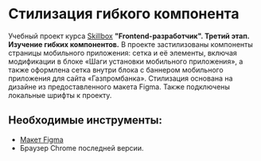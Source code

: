 # Стилизация гибкого компонента
Учебный проект курса [Skillbox](https://skillbox.ru/) **"Frontend-разработчик". Третий этап. Изучение гибких компонентов.**
В проекте застилизованы компоненты страницы мобильного приложения: сетка и её элементы, включая модификации в блоке
«Шаги установки мобильного приложения», а также оформлена сетка внутри блока с баннером мобильного приложения для сайта «Газпромбанка». Стилизация 
основана на дизайне из предоставленного макета Figma. Также подключены локальные шрифты к проекту.

## Необходимые инструменты:
* [Макет Figma](https://www.figma.com/file/zxkHrhb3iRDPbRo2LePjoM/%D0%93%D0%B0%D0%B7%D0%BF%D1%80%D0%BE%D0%BC%D0%B1%D0%B0%D0%BD%D0%BA---%D0%94%D0%BE%D1%80%D0%B0%D0%B1%D0%BE%D1%82%D0%BA%D0%B8-FWEB-5926?type=design&node-id=1-72&mode=design&t=JC370hCbvt6DKZlt-4)
* Браузер Chrome последней версии.
